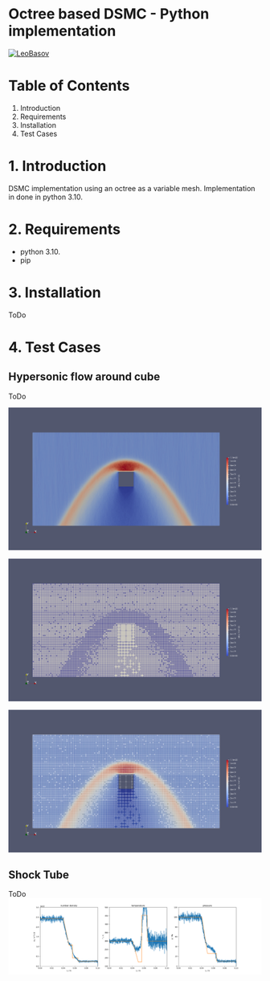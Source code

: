# Octree based DSMC - Python implementation
[![LeoBasov](https://circleci.com/gh/LeoBasov/dsmc-python/tree/clean_up.svg?style=svg)](https://app.circleci.com/pipelines/github/LeoBasov/dsmc-python/tree/clean_up/)

# Table of Contents
1. Introduction
2. Requirements
3. Installation
4. Test Cases

# 1. Introduction
DSMC implementation using an octree as a variable mesh.
Implementation in done in python 3.10.

# 2. Requirements
- python 3.10.
- pip

# 3. Installation
ToDo

# 4. Test Cases

## Hypersonic flow around cube
ToDo

![shock Tubbe](./examples/hypersonic_flow/hypersonic_flow.png)

![shock Tubbe](./examples/hypersonic_flow/hypersonic_flow_grid.png)

![shock Tubbe](./examples/hypersonic_flow/hypersonic_flow_grid_nrho.png)

## Shock Tube

ToDo
![shock Tubbe](./examples/shock_tube/shock_tube.png)